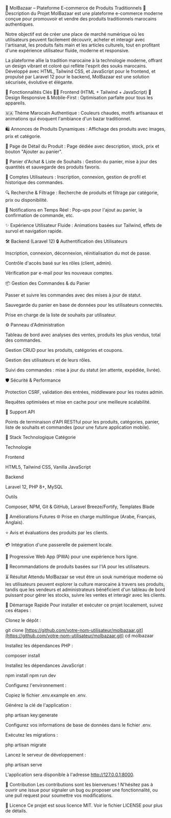 🏺 MolBazaar – Plateforme E-commerce de Produits Traditionnels
📖 Description du Projet
MolBazaar est une plateforme e-commerce moderne conçue pour promouvoir et vendre des produits traditionnels marocains authentiques.

Notre objectif est de créer une place de marché numérique où les utilisateurs peuvent facilement découvrir, acheter et interagir avec l'artisanat, les produits faits main et les articles culturels, tout en profitant d'une expérience utilisateur fluide, moderne et responsive.

La plateforme allie la tradition marocaine à la technologie moderne, offrant un design vibrant et coloré qui reflète l'esprit des souks marocains. Développé avec HTML, Tailwind CSS, et JavaScript pour le frontend, et propulsé par Laravel 12 pour le backend, MolBazaar est une solution sécurisée, évolutive et élégante.

🎯 Fonctionnalités Clés
👨‍💻 Frontend (HTML + Tailwind + JavaScript)
🎨 Design Responsive & Mobile-First : Optimisation parfaite pour tous les appareils.

🇲🇦 Thème Marocain Authentique : Couleurs chaudes, motifs artisanaux et animations qui évoquent l'ambiance d'un bazar traditionnel.

🛍️ Annonces de Produits Dynamiques : Affichage des produits avec images, prix et catégorie.

📄 Page de Détail du Produit : Page dédiée avec description, stock, prix et bouton "Ajouter au panier".

🛒 Panier d'Achat & Liste de Souhaits : Gestion du panier, mise à jour des quantités et sauvegarde des produits favoris.

👤 Comptes Utilisateurs : Inscription, connexion, gestion de profil et historique des commandes.

🔍 Recherche & Filtrage : Recherche de produits et filtrage par catégorie, prix ou disponibilité.

🔔 Notifications en Temps Réel : Pop-ups pour l'ajout au panier, la confirmation de commande, etc.

✨ Expérience Utilisateur Fluide : Animations basées sur Tailwind, effets de survol et navigation rapide.

🛠️ Backend (Laravel 12)
🔒 Authentification des Utilisateurs

Inscription, connexion, déconnexion, réinitialisation du mot de passe.

Contrôle d'accès basé sur les rôles (client, admin).

Vérification par e-mail pour les nouveaux comptes.

📦 Gestion des Commandes & du Panier

Passer et suivre les commandes avec des mises à jour de statut.

Sauvegarde du panier en base de données pour les utilisateurs connectés.

Prise en charge de la liste de souhaits par utilisateur.

⚙️ Panneau d'Administration

Tableau de bord avec analyses des ventes, produits les plus vendus, total des commandes.

Gestion CRUD pour les produits, catégories et coupons.

Gestion des utilisateurs et de leurs rôles.

Suivi des commandes : mise à jour du statut (en attente, expédiée, livrée).

🛡️ Sécurité & Performance

Protection CSRF, validation des entrées, middleware pour les routes admin.

Requêtes optimisées et mise en cache pour une meilleure scalabilité.

🔌 Support API

Points de terminaison d'API RESTful pour les produits, catégories, panier, liste de souhaits et commandes (pour une future application mobile).

🧰 Stack Technologique
Catégorie

Technologie

Frontend

HTML5, Tailwind CSS, Vanilla JavaScript

Backend

Laravel 12, PHP 8+, MySQL

Outils

Composer, NPM, Git & GitHub, Laravel Breeze/Fortify, Templates Blade

🚀 Améliorations Futures
🌐 Prise en charge multilingue (Arabe, Français, Anglais).

⭐ Avis et évaluations des produits par les clients.

💳 Intégration d'une passerelle de paiement locale.

📱 Progressive Web App (PWA) pour une expérience hors ligne.

🤖 Recommandations de produits basées sur l'IA pour les utilisateurs.

⏳ Résultat Attendu
MolBazaar se veut être un souk numérique moderne où les utilisateurs peuvent explorer la culture marocaine à travers ses produits, tandis que les vendeurs et administrateurs bénéficient d'un tableau de bord puissant pour gérer les stocks, suivre les ventes et interagir avec les clients.

🏁 Démarrage Rapide
Pour installer et exécuter ce projet localement, suivez ces étapes :

Clonez le dépôt :

git clone [https://github.com/votre-nom-utilisateur/molbazaar.git](https://github.com/votre-nom-utilisateur/molbazaar.git)
cd molbazaar

Installez les dépendances PHP :

composer install

Installez les dépendances JavaScript :

npm install
npm run dev

Configurez l'environnement :

Copiez le fichier .env.example en .env.

Générez la clé de l'application :

php artisan key:generate

Configurez vos informations de base de données dans le fichier .env.

Exécutez les migrations :

php artisan migrate

Lancez le serveur de développement :

php artisan serve

L'application sera disponible à l'adresse http://127.0.0.1:8000.

🤝 Contribution
Les contributions sont les bienvenues ! N'hésitez pas à ouvrir une issue pour signaler un bug ou proposer une fonctionnalité, ou une pull request pour soumettre vos modifications.

📜 Licence
Ce projet est sous licence MIT. Voir le fichier LICENSE pour plus de détails.
